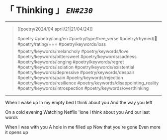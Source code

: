 # &#12300; Thinking &#12301; *`EN#230`*

---

> [[poetry/2024/04 april/21|21/04/24]]
> 
> #poetry 
> #poetry/lang/en 
> #poetry/type/free_verse 
> #poetry/rhymed/🔴 
> #poetry/rating/⭐⭐⭐ 
> #poetry/keywords/loss #poetry/keywords/melancholy #poetry/keywords/love #poetry/keywords/bittersweet #poetry/keywords/sadness #poetry/keywords/longing #poetry/keywords/regret #poetry/keywords/isolation #poetry/keywords/existential #poetry/keywords/depressive #poetry/keywords/despair #poetry/keywords/pain #poetry/keywords/rejection #poetry/keywords/resilience #poetry/keywords/disappointing_reality #poetry/keywords/introspection #poetry/keywords/overthinking 

---

When I wake up
In my empty bed
I think about you
And the way you left

On a cold evening
Watching Netflix 'lone
I think about you
And our last words

When I was with you
A hole in me filled up
Now that you're gone
Even more it opens up